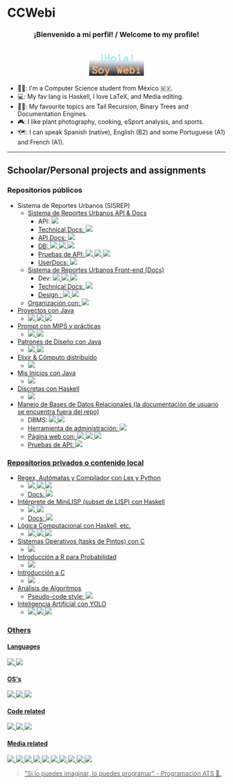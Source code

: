 <!-- Kudos 2 @anuraghazra, I used his README as reference :D. And alexandresanlim & Ileriayo for the badges C: -->
<!-- TODO: ADD REFERENCES :D -->
# CCWebi

<h3 align="center">
    ¡Bienvenido a mi perfil! / Welcome to my profile!</br>&nbsp;
    <p align="center"><img width="25%" alt="Hola, soy Isaac" src="./images/HSI.png"/></p>
</h3>

- 👨‍💻: I'm a Computer Science student from México :mexico:.
- 💻: My fav lang is Haskell, I love LaTeX, and Media editing.
- 🧑‍🎓: My favourite topics are Tail Recursion, Binary Trees and Documentation Engines.
- 🎮: I like plant photography, cooking, eSport analysis, and sports.
- 🗺️: I can speak Spanish (native), English (B2) and some Portuguese (A1) and French (A1).

<!--
## My GitHub Stats

> [!NOTE]
> Most of the repos I've worked in are **not mine** or are **under "organizations"** or are in local (Haskell, SQL, API's, C).

[![Top Langs](https://github-readme-stats-opal-rho.vercel.app/api/top-langs/?username=CCWebi&layout=compact&theme=onedark&count-private=true)](https://github.com/CCWebi/github-readme-stats)
![GitHub stats](https://github-readme-stats-opal-rho.vercel.app/api?username=CCWebi&show_icons=true&theme=onedark&hide=stars,issues)
-->
---

## Schoolar/Personal projects and assignments

### Repositorios públicos

- Sistema de Reportes Urbanos (SISREP)
  - [Sistema de Reportes Urbanos API & Docs](https://github.com/ingenieria-software-7009-2025-2/backendcouncil-api/tree/docs/last)
    - API: <a href="https://kotlinlang.org"><img src="https://img.shields.io/badge/Kotlin-B125EA?style=for-the-badge&logo=kotlin&logoColor=white"/>
    - Technical Docs: <a href="https://kotlinlang.org/docs/kotlin-doc.html"><img src="https://img.shields.io/badge/KDoc-FFFFFF?style=for-the-badge&logo=kotlin&logoColor=purple"/>
    - API Docs: <a href="https://www.openapis.org"><img src="https://img.shields.io/badge/openapi-9acd32?style=for-the-badge&logo=openapiinitiative&logoColor=white"/>
    - DB: <a href="https://www.postgresql.org"><img src="https://img.shields.io/badge/PostgreSQL-316192?style=for-the-badge&logo=postgresql&logoColor=white"/>
          <a href="https://dbeaver.io"><img src="https://img.shields.io/badge/dbeaver-382923?style=for-the-badge&logo=dbeaver&logoColor=white"/>
          <a href="https://www.docker.com"><img src="https://img.shields.io/badge/Docker-2CA5E0?style=for-the-badge&logo=docker&logoColor=white"/>
    - Pruebas de API: <a href="https://www.postman.com"><img src="https://img.shields.io/badge/Postman-FF6C37?style=for-the-badge&logo=Postman&logoColor=white"/>
                      <a href="https://developer.mozilla.org/es/docs/Web/JavaScript"><img src="https://img.shields.io/badge/JavaScript-323330?style=for-the-badge&logo=javascript&logoColor=F7DF1E"/>
                      <a href="https://www.json.org/json-en.html"><img src="https://img.shields.io/badge/json-5E5C5C?style=for-the-badge&logo=json&logoColor=white"/>
    - UserDocs: <a href="https://www.latex-project.org"><img src="https://img.shields.io/badge/LaTeX-47A141?style=for-the-badge&logo=LaTeX&logoColor=white"/>
  - [Sistema de Reportes Urbanos Front-end (Docs)](https://github.com/ingenieria-software-7009-2025-2/frontendcouncil-frontend/tree/docs/last)
    - Dev: <a href="https://es.react.dev"><img src="https://img.shields.io/badge/React-20232A?style=for-the-badge&logo=react&logoColor=61DAFB"/>
           <a href="https://www.typescriptlang.org"><img src="https://img.shields.io/badge/TypeScript-007ACC?style=for-the-badge&logo=typescript&logoColor=white"/>
           <a href="https://developer.mozilla.org/es/docs/Web/CSS"><img src="https://img.shields.io/badge/CSS 3-1572B6?style=for-the-badge&logo=css&logoColor=white"/>
    - Technical Docs: <a href="https://tsdoc.org"><img src="https://img.shields.io/badge/TSDoc-3c8245?style=for-the-badge&logo=typescript&logoColor=white"/>
    - Design : <a href="https://figma.com"><img src="https://img.shields.io/badge/Figma-F24E1E?style=for-the-badge&logo=figma&logoColor=white"/>
               <a href="https://inkscape.org"><img src="https://img.shields.io/badge/Inkscape-000000?style=for-the-badge&logo=Inkscape&logoColor=white"/>
  - Organización con: <a href="https://www.notion.com"><img src="https://img.shields.io/badge/Notion-000000?style=for-the-badge&logo=notion&logoColor=white"/> 
- [Proyectos con Java](https://github.com/CCWebi/Proyectos-EstructurasDeDatos) 
  - <a href="https://www.java.com"><img src="https://img.shields.io/badge/java-%23ED8B00.svg?style=for-the-badge&logo=openjdk&logoColor=white"/>
    <a href="https://maven.apache.org"><img src="https://img.shields.io/badge/apache_maven-C71A36?style=for-the-badge&logo=apachemaven&logoColor=white"/>
    <a href="https://docs.oracle.com/javase/7/docs/technotes/tools/windows/javadoc.html"><img src="https://img.shields.io/badge/javadoc-%23ED8B00.svg?style=for-the-badge&logo=openjdk&logoColor=white"/>
- [Prompt con MIPS y prácticas](https://github.com/CCWebi/Proyectos-EstructurasDeDatos) 
  - <a href="https://computerscience.missouristate.edu/mars-mips-simulator.htm"><img src="https://img.shields.io/badge/assembly%20script-%23000000.svg?style=for-the-badge&logo=assemblyscript&logoColor=white">
    <a href="https://www.python.org"><img src="https://img.shields.io/badge/Python-FFD43B?style=for-the-badge&logo=python&logoColor=blue"/>
- [Patrones de Diseño con Java](https://github.com/CCWebi/DesignPatterns)
  - <a href="https://www.java.com"><img src="https://img.shields.io/badge/java-%23ED8B00.svg?style=for-the-badge&logo=openjdk&logoColor=white"/>
    <a href="https://docs.oracle.com/javase/7/docs/technotes/tools/windows/javadoc.html"><img src="https://img.shields.io/badge/javadoc-%23ED8B00.svg?style=for-the-badge&logo=openjdk&logoColor=white"/>
- [Elixir & Cómputo distribuido](https://github.com/CCWebi/Basic-Elixir)
  - <a href="https://elixir-lang.org"><img src="https://img.shields.io/badge/Elixir-4B275F?style=for-the-badge&logo=elixir&logoColor=white"/>
- [Mis Inicios con Java](https://github.com/CCWebi/Java-Inicios)
  - <a href="https://www.java.com"><img src="https://img.shields.io/badge/java-%23ED8B00.svg?style=for-the-badge&logo=openjdk&logoColor=white"/>
- [Discretas con Haskell](https://github.com/wallsified/Discretas-Lab)
  - <a href="https://www.haskell.org"><img src="https://img.shields.io/badge/Haskell-5D4F85?style=for-the-badge&logo=haskell&logoColor=white"/>
- [Manejo de Bases de Datos Relacionales (la documentación de usuario se encuentra fuera del repo)](https://github.com/kyogre235/BDD-repo/tree/ale-proyecto-queries)
  - DBMS: <a href="https://www.postgresql.org"><img src="https://img.shields.io/badge/PostgreSQL-316192?style=for-the-badge&logo=postgresql&logoColor=white"/>
          <a href="https://www.docker.com"><img src="https://img.shields.io/badge/Docker-2CA5E0?style=for-the-badge&logo=docker&logoColor=white"/>
  - Herramienta de administración: <a href="https://dbeaver.io"><img src="https://img.shields.io/badge/dbeaver-382923?style=for-the-badge&logo=dbeaver&logoColor=white"/>
  - Página web con: <a href="https://www.python.org"><img src="https://img.shields.io/badge/Python-FFD43B?style=for-the-badge&logo=python&logoColor=blue"/>
                    <a href="https://www.djangoproject.com"><img src="https://img.shields.io/badge/Django-092E20?style=for-the-badge&logo=django&logoColor=green">
                    <a href="https://www.django-rest-framework.org"><img src="https://img.shields.io/badge/django%20rest-ff1709?style=for-the-badge&logo=django&logoColor=white">
  - Pruebas de API: <a href="https://www.postman.com"><img src="https://img.shields.io/badge/Postman-FF6C37?style=for-the-badge&logo=Postman&logoColor=white"/>

### Repositorios privados o contenido local

- Regex, Autómatas y Compilador con Lex y Python
  - <a href="https://www.python.org"><img src="https://img.shields.io/badge/Python-FFD43B?style=for-the-badge&logo=python&logoColor=blue"/>
    <a href="https://www.ibm.com/docs/fi/aix/7.2.0?topic=information-generating-lexical-analyzer-lex-command"><img src="https://img.shields.io/badge/Lex-444444?style=for-the-badge"/>
    <a href="https://gcc.gnu.org"><img src="https://img.shields.io/badge/C-00599C?style=for-the-badge&logo=c&logoColor=white"/>
  - Docs: <a href="https://numpydoc.readthedocs.io/en/latest/format.html"><img src="https://img.shields.io/badge/Docstring Numpy Style-FFD43B?style=for-the-badge&logo=python&logoColor=blue"/>
- Intérprete de MiniLISP (subset de LISP) con Haskell
  - <a href="https://www.haskell.org"><img src="https://img.shields.io/badge/Haskell-5D4F85?style=for-the-badge&logo=haskell&logoColor=white"/>
    <a href="https://haskell-happy.readthedocs.io/en/latest/introduction.html"><img src="https://img.shields.io/badge/Happy-FFFF51?style=for-the-badge"/>
  - Docs: <a href="https://haskell-haddock.readthedocs.io/latest/"><img src="https://img.shields.io/badge/Haddock-FFFFFF?style=for-the-badge&logo=haskell&logoColor=5D4F85"/>
- Lógica Computacional con Haskell, etc.
  - <a href="https://www.haskell.org"><img src="https://img.shields.io/badge/Haskell-5D4F85?style=for-the-badge&logo=haskell&logoColor=white"/>
    <a href="https://www.swi-prolog.org"><img src="https://img.shields.io/badge/SWI Prolog-b53418?style=for-the-badge"/>
    <a href="https://www.di.ens.fr/~rival/semverif-2018/sem-04-coq.pdf"><img src="https://img.shields.io/badge/Coq-ab8b50?style=for-the-badge"/>
- Sistemas Operativos (tasks de Pintos) con C
  - <a href="https://gcc.gnu.org"><img src="https://img.shields.io/badge/C-00599C?style=for-the-badge&logo=c&logoColor=white"/>
- Introducción a R para Probabilidad
  - <a href="https://www.r-project.org"><img src="https://img.shields.io/badge/R-276DC3?style=for-the-badge&logo=r&logoColor=white">
- Introducción a C
  - <a href="https://gcc.gnu.org"><img src="https://img.shields.io/badge/C-00599C?style=for-the-badge&logo=c&logoColor=white"/>
- Análisis de Algoritmos
  - Pseudo-code style: <a href="https://www.java.com"><img src="https://img.shields.io/badge/java-%23ED8B00.svg?style=for-the-badge&logo=openjdk&logoColor=white"/>
- Inteligencia Artificial con YOLO
  - <a href="https://docs.ultralytics.com"><img src="https://img.shields.io/badge/YOLO-FFFFFF?style=for-the-badge&logo=YOLO&logoColor=blue"/>
    <a href="https://yaml.org"><img src="https://img.shields.io/badge/yaml-%23ffffff.svg?style=for-the-badge&logo=yaml&logoColor=151515">
    <a href="https://www.python.org"><img src="https://img.shields.io/badge/Python-FFD43B?style=for-the-badge&logo=python&logoColor=blue"/>

<!--  - <a href=""><img src="">
-->


### Others

#### Languages

<a href="https://www.latex-project.org"><img src="https://img.shields.io/badge/LaTeX-47A141?style=for-the-badge&logo=LaTeX&logoColor=white"/>
<a href="https://docs.github.com/en/get-started/writing-on-github/getting-started-with-writing-and-formatting-on-github/basic-writing-and-formatting-syntax"><img src="https://img.shields.io/badge/Markdown-000000?style=for-the-badge&logo=markdown&logoColor=white"/>

#### OS's

<a href="https://lubuntu.me"><img src="https://img.shields.io/badge/Lubuntu-0068C8?style=for-the-badge&logo=lubuntu&logoColor=white"/>
<a href="https://www.microsoft.com/en-us/windows/windows-11"><img src="https://img.shields.io/badge/Windows_11-0078d4?style=for-the-badge&logo=windows-11&logoColor=white"/>
<a href="https://www.virtualbox.org"><img src="https://img.shields.io/badge/VirtualBox-21416b?style=for-the-badge&logo=VirtualBox&logoColor=white"/>

#### Code related

<a href="https://code.visualstudio.com"><img src="https://img.shields.io/badge/VSCode-0078D4?style=for-the-badge&logo=visual%20studio%20code&logoColor=white"/>
<a href="https://www.jetbrains.com/idea/"><img src="https://img.shields.io/badge/IntelliJ_IDEA-000000.svg?style=for-the-badge&logo=intellij-idea&logoColor=white"/>
<a href="https://github.com"><img src="https://img.shields.io/badge/GitHub-100000?style=for-the-badge&logo=github&logoColor=white"/>

#### Media related

<a href="https://www.figma.com"><img src="https://img.shields.io/badge/Figma-F24E1E?style=for-the-badge&logo=figma&logoColor=white"/>
<a href="https://www.overleaf.com"><img src="https://img.shields.io/badge/Overleaf-47A141?style=for-the-badge&logo=Overleaf&logoColor=white"/>
<a href="https://www.notion.com"><img src="https://img.shields.io/badge/Notion-000000?style=for-the-badge&logo=notion&logoColor=white"/>
<a href="https://www.blackmagicdesign.com/products/davinciresolve"><img src="https://img.shields.io/badge/DAVINCI RESOLVE-555555?style=for-the-badge"/>
<a href="https://www.gimp.org"><img src="https://img.shields.io/badge/gimp-5C5543?style=for-the-badge&logo=gimp&logoColor=white"/>
<a href="https://inkscape.org"><img src="https://img.shields.io/badge/Inkscape-000000?style=for-the-badge&logo=Inkscape&logoColor=white"/>
<a href="https://www.blender.org"><img src="https://img.shields.io/badge/blender-%23F5792A.svg?style=for-the-badge&logo=blender&logoColor=white"/>
<a href="https://www.adobe.com/products/photoshop-lightroom.html"><img src="https://img.shields.io/badge/Adobe%20Lightroom-31A8FF?style=for-the-badge&logo=Adobe%20Lightroom&logoColor=white"/>
<a href="https://www.adobe.com/products/photoshop.html"><img src="https://img.shields.io/badge/Adobe%20Photoshop-31A8FF?style=for-the-badge&logo=Adobe%20Photoshop&logoColor=black"/>
<a href="https://affinity.serif.com/es/photo/"><img src="https://img.shields.io/badge/affinity%20photo-%237E4DD2.svg?style=for-the-badge&logo=affinity-photo&logoColor=white"/>
</br>

> "Si lo puedes imaginar, lo puedes programar" - Programación ATS :fallen_leaf:.
